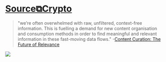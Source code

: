 # [Source⧉Crypto](https://sourcecrypto.pub) 

> "we’re often overwhelmed with raw, unfiltered, context-free information. This is fuelling a demand for new content organisation and consumption methods in order to find meaningful and relevant information in these fast-moving data flows." -[Content Curation: The Future of Relevance](http://www.stephendale.com/2018/10/01/content-curation-the-future-of-relevance/)

[![](https://infominer.id/assets/icons/android-chrome-512x512.png)](https://sourcecrypto.pub)
